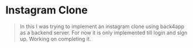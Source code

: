 # Instagram Clone
> In this I was trying to implement an instagram clone using back4app as a backend server. For now it is only implemented till login and sign up. Working on completing it.

